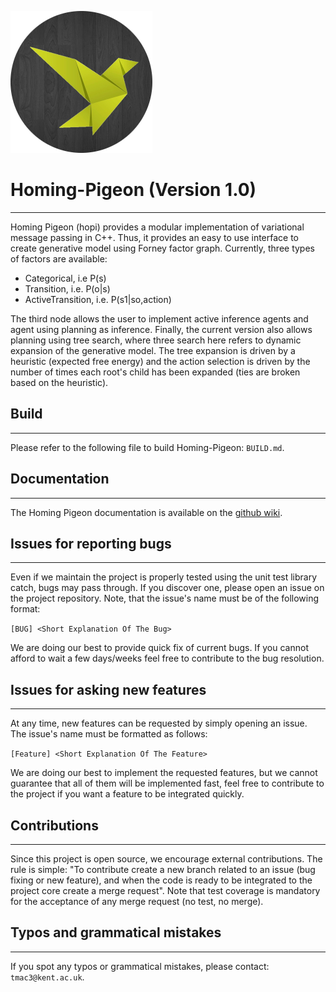 ![HoPi logo](hopi-logo.png)

# Homing-Pigeon (Version 1.0)

----------------------
Homing Pigeon (hopi) provides a modular implementation of variational message passing in C++. Thus, it provides an 
easy to use interface to create generative model using Forney factor graph. Currently, three types of factors are 
available:
- Categorical, i.e P(s)
- Transition, i.e. P(o|s)
- ActiveTransition, i.e. P(s1|so,action)

The third node allows the user to implement active inference agents and agent using planning as inference. Finally, the
current version also allows planning using tree search, where three search here refers to dynamic expansion of the 
generative model. The tree expansion is driven by a heuristic (expected free energy) and the action selection is driven 
by the number of times each root's child has been expanded (ties are broken based on the heuristic).

## Build

----------------------

Please refer to the following file to build Homing-Pigeon: `BUILD.md`.

## Documentation

----------------------

The Homing Pigeon documentation is available on the [github wiki](https://github.com/ChampiB/Homing-Pigeon/wiki).

## Issues for reporting bugs

----------------------
Even if we maintain the project is properly tested using the unit test library catch, bugs may pass through. If you 
discover one, please open an issue on the project repository. Note, that the issue's name must be of the following 
format:

```[BUG] <Short Explanation Of The Bug>```

We are doing our best to provide quick fix of current bugs. If you cannot afford to wait a few days/weeks feel free to 
contribute to the bug resolution.

## Issues for asking new features

----------------------
At any time, new features can be requested by simply opening an issue. The issue's name must be formatted as follows:

```[Feature] <Short Explanation Of The Feature>```

We are doing our best to implement the requested features, but we cannot guarantee that all of them will be implemented
fast, feel free to contribute to the project if you want a feature to be integrated quickly.

## Contributions

----------------------
Since this project is open source, we encourage external contributions. The rule is simple: "To contribute create a new 
branch related to an issue (bug fixing or new feature), and when the code is ready to be integrated to the project core 
create a merge request". Note that test coverage is mandatory for the acceptance of any merge request (no test, no 
merge).

## Typos and grammatical mistakes 

----------------------

If you spot any typos or grammatical mistakes, please contact: ```tmac3@kent.ac.uk```.

